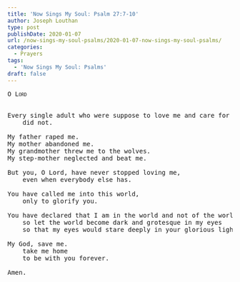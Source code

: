 ```yaml
---
title: 'Now Sings My Soul: Psalm 27:7-10'
author: Joseph Louthan
type: post
publishDate: 2020-01-07
url: /now-sings-my-soul-psalms/2020-01-07-now-sings-my-soul-psalms/
categories:
  - Prayers
tags:
  - 'Now Sings My Soul: Psalms'
draft: false
---
```

<pre>
<div style="font-variant: small-caps;">O Lord</div>

Every single adult who were suppose to love me and care for me
	did not.

My father raped me.
My mother abandoned me.
My grandmother threw me to the wolves.
My step-mother neglected and beat me.

But you, O Lord, have never stopped loving me,
	even when everybody else has.

You have called me into this world,
	only to glorify you.

You have declared that I am in the world and not of the world.
	so let the world become dark and grotesque in my eyes
	so that my eyes would stare deeply in your glorious light.

My God, save me.
	take me home
	to be with you forever.

Amen.

</pre>

